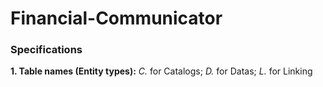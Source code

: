 # Financial-Communicator

### Specifications

**1. Table names (Entity types):** *C.* for Catalogs; *D.* for Datas; *L.* for Linking
